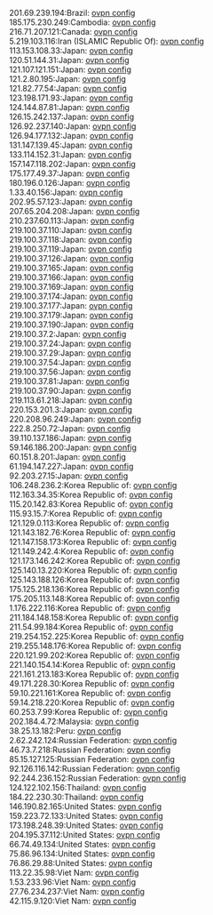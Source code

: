 201.69.239.194:Brazil: [ovpn config](vpn/201_69_239_194.ovpn)  
185.175.230.249:Cambodia: [ovpn config](vpn/185_175_230_249.ovpn)  
216.71.207.121:Canada: [ovpn config](vpn/216_71_207_121.ovpn)  
5.219.103.116:Iran (ISLAMIC Republic Of): [ovpn config](vpn/5_219_103_116.ovpn)  
113.153.108.33:Japan: [ovpn config](vpn/113_153_108_33.ovpn)  
120.51.144.31:Japan: [ovpn config](vpn/120_51_144_31.ovpn)  
121.107.121.151:Japan: [ovpn config](vpn/121_107_121_151.ovpn)  
121.2.80.195:Japan: [ovpn config](vpn/121_2_80_195.ovpn)  
121.82.77.54:Japan: [ovpn config](vpn/121_82_77_54.ovpn)  
123.198.171.93:Japan: [ovpn config](vpn/123_198_171_93.ovpn)  
124.144.87.81:Japan: [ovpn config](vpn/124_144_87_81.ovpn)  
126.15.242.137:Japan: [ovpn config](vpn/126_15_242_137.ovpn)  
126.92.237.140:Japan: [ovpn config](vpn/126_92_237_140.ovpn)  
126.94.177.132:Japan: [ovpn config](vpn/126_94_177_132.ovpn)  
131.147.139.45:Japan: [ovpn config](vpn/131_147_139_45.ovpn)  
133.114.152.31:Japan: [ovpn config](vpn/133_114_152_31.ovpn)  
157.147.118.202:Japan: [ovpn config](vpn/157_147_118_202.ovpn)  
175.177.49.37:Japan: [ovpn config](vpn/175_177_49_37.ovpn)  
180.196.0.126:Japan: [ovpn config](vpn/180_196_0_126.ovpn)  
1.33.40.156:Japan: [ovpn config](vpn/1_33_40_156.ovpn)  
202.95.57.123:Japan: [ovpn config](vpn/202_95_57_123.ovpn)  
207.65.204.208:Japan: [ovpn config](vpn/207_65_204_208.ovpn)  
210.237.60.113:Japan: [ovpn config](vpn/210_237_60_113.ovpn)  
219.100.37.110:Japan: [ovpn config](vpn/219_100_37_110.ovpn)  
219.100.37.118:Japan: [ovpn config](vpn/219_100_37_118.ovpn)  
219.100.37.119:Japan: [ovpn config](vpn/219_100_37_119.ovpn)  
219.100.37.126:Japan: [ovpn config](vpn/219_100_37_126.ovpn)  
219.100.37.165:Japan: [ovpn config](vpn/219_100_37_165.ovpn)  
219.100.37.166:Japan: [ovpn config](vpn/219_100_37_166.ovpn)  
219.100.37.169:Japan: [ovpn config](vpn/219_100_37_169.ovpn)  
219.100.37.174:Japan: [ovpn config](vpn/219_100_37_174.ovpn)  
219.100.37.177:Japan: [ovpn config](vpn/219_100_37_177.ovpn)  
219.100.37.179:Japan: [ovpn config](vpn/219_100_37_179.ovpn)  
219.100.37.190:Japan: [ovpn config](vpn/219_100_37_190.ovpn)  
219.100.37.2:Japan: [ovpn config](vpn/219_100_37_2.ovpn)  
219.100.37.24:Japan: [ovpn config](vpn/219_100_37_24.ovpn)  
219.100.37.29:Japan: [ovpn config](vpn/219_100_37_29.ovpn)  
219.100.37.54:Japan: [ovpn config](vpn/219_100_37_54.ovpn)  
219.100.37.56:Japan: [ovpn config](vpn/219_100_37_56.ovpn)  
219.100.37.81:Japan: [ovpn config](vpn/219_100_37_81.ovpn)  
219.100.37.90:Japan: [ovpn config](vpn/219_100_37_90.ovpn)  
219.113.61.218:Japan: [ovpn config](vpn/219_113_61_218.ovpn)  
220.153.201.3:Japan: [ovpn config](vpn/220_153_201_3.ovpn)  
220.208.96.249:Japan: [ovpn config](vpn/220_208_96_249.ovpn)  
222.8.250.72:Japan: [ovpn config](vpn/222_8_250_72.ovpn)  
39.110.137.186:Japan: [ovpn config](vpn/39_110_137_186.ovpn)  
59.146.186.200:Japan: [ovpn config](vpn/59_146_186_200.ovpn)  
60.151.8.201:Japan: [ovpn config](vpn/60_151_8_201.ovpn)  
61.194.147.227:Japan: [ovpn config](vpn/61_194_147_227.ovpn)  
92.203.27.15:Japan: [ovpn config](vpn/92_203_27_15.ovpn)  
106.248.236.2:Korea Republic of: [ovpn config](vpn/106_248_236_2.ovpn)  
112.163.34.35:Korea Republic of: [ovpn config](vpn/112_163_34_35.ovpn)  
115.20.142.83:Korea Republic of: [ovpn config](vpn/115_20_142_83.ovpn)  
115.93.15.7:Korea Republic of: [ovpn config](vpn/115_93_15_7.ovpn)  
121.129.0.113:Korea Republic of: [ovpn config](vpn/121_129_0_113.ovpn)  
121.143.182.76:Korea Republic of: [ovpn config](vpn/121_143_182_76.ovpn)  
121.147.158.173:Korea Republic of: [ovpn config](vpn/121_147_158_173.ovpn)  
121.149.242.4:Korea Republic of: [ovpn config](vpn/121_149_242_4.ovpn)  
121.173.146.242:Korea Republic of: [ovpn config](vpn/121_173_146_242.ovpn)  
125.140.13.220:Korea Republic of: [ovpn config](vpn/125_140_13_220.ovpn)  
125.143.188.126:Korea Republic of: [ovpn config](vpn/125_143_188_126.ovpn)  
175.125.218.136:Korea Republic of: [ovpn config](vpn/175_125_218_136.ovpn)  
175.205.113.148:Korea Republic of: [ovpn config](vpn/175_205_113_148.ovpn)  
1.176.222.116:Korea Republic of: [ovpn config](vpn/1_176_222_116.ovpn)  
211.184.148.158:Korea Republic of: [ovpn config](vpn/211_184_148_158.ovpn)  
211.54.99.184:Korea Republic of: [ovpn config](vpn/211_54_99_184.ovpn)  
219.254.152.225:Korea Republic of: [ovpn config](vpn/219_254_152_225.ovpn)  
219.255.148.176:Korea Republic of: [ovpn config](vpn/219_255_148_176.ovpn)  
220.121.99.202:Korea Republic of: [ovpn config](vpn/220_121_99_202.ovpn)  
221.140.154.14:Korea Republic of: [ovpn config](vpn/221_140_154_14.ovpn)  
221.161.213.183:Korea Republic of: [ovpn config](vpn/221_161_213_183.ovpn)  
49.171.228.30:Korea Republic of: [ovpn config](vpn/49_171_228_30.ovpn)  
59.10.221.161:Korea Republic of: [ovpn config](vpn/59_10_221_161.ovpn)  
59.14.218.220:Korea Republic of: [ovpn config](vpn/59_14_218_220.ovpn)  
60.253.7.99:Korea Republic of: [ovpn config](vpn/60_253_7_99.ovpn)  
202.184.4.72:Malaysia: [ovpn config](vpn/202_184_4_72.ovpn)  
38.25.13.182:Peru: [ovpn config](vpn/38_25_13_182.ovpn)  
2.62.242.124:Russian Federation: [ovpn config](vpn/2_62_242_124.ovpn)  
46.73.7.218:Russian Federation: [ovpn config](vpn/46_73_7_218.ovpn)  
85.15.127.125:Russian Federation: [ovpn config](vpn/85_15_127_125.ovpn)  
92.126.116.142:Russian Federation: [ovpn config](vpn/92_126_116_142.ovpn)  
92.244.236.152:Russian Federation: [ovpn config](vpn/92_244_236_152.ovpn)  
124.122.102.156:Thailand: [ovpn config](vpn/124_122_102_156.ovpn)  
184.22.230.30:Thailand: [ovpn config](vpn/184_22_230_30.ovpn)  
146.190.82.165:United States: [ovpn config](vpn/146_190_82_165.ovpn)  
159.223.72.133:United States: [ovpn config](vpn/159_223_72_133.ovpn)  
173.198.248.39:United States: [ovpn config](vpn/173_198_248_39.ovpn)  
204.195.37.112:United States: [ovpn config](vpn/204_195_37_112.ovpn)  
66.74.49.134:United States: [ovpn config](vpn/66_74_49_134.ovpn)  
75.86.96.134:United States: [ovpn config](vpn/75_86_96_134.ovpn)  
76.86.29.88:United States: [ovpn config](vpn/76_86_29_88.ovpn)  
113.22.35.98:Viet Nam: [ovpn config](vpn/113_22_35_98.ovpn)  
1.53.233.96:Viet Nam: [ovpn config](vpn/1_53_233_96.ovpn)  
27.76.234.237:Viet Nam: [ovpn config](vpn/27_76_234_237.ovpn)  
42.115.9.120:Viet Nam: [ovpn config](vpn/42_115_9_120.ovpn)  
